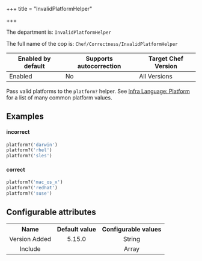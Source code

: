 +++
title = "InvalidPlatformHelper"

+++

<!-- This content is automatically generated. See https://github.com/chef/chef-web-docs/blob/main/generated/README.md -->

The department is: `InvalidPlatformHelper`

The full name of the cop is: `Chef/Correctness/InvalidPlatformHelper`

| Enabled by default | Supports autocorrection | Target Chef Version |
| --- | --- | --- |
| Enabled | No | All Versions |

Pass valid platforms to the `platform?` helper. See [Infra Language: Platform](https://docs.chef.io/infra_language/checking_platforms/#platform-values) for a list of many common platform values.

## Examples


#### incorrect

```ruby
platform?('darwin')
platform?('rhel')
platform?('sles')
```

#### correct

```ruby
platform?('mac_os_x')
platform?('redhat')
platform?('suse')
```

## Configurable attributes

<table>
<tbody><tr>
<th>Name</th>
<th>Default value</th>
<th>Configurable values</th>
</tr>
<tr>
<td style="text-align:center">Version Added</td>
<td style="text-align:center">5.15.0</td>
<td style="text-align:center">String</td>
</tr>
<tr><td style="text-align:center">Include</td>
<td style="text-align:center"><ul>
</ul>
</td>
<td style="text-align:center">Array</td>
</tr></tbody></table>
